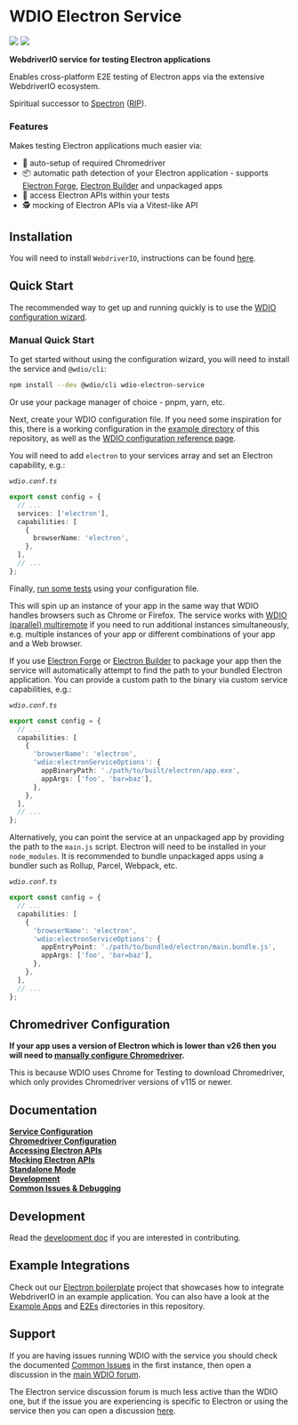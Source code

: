 # WDIO Electron Service

<a href="https://www.npmjs.com/package/wdio-electron-service" alt="NPM Version">
  <img src="https://img.shields.io/npm/v/wdio-electron-service" /></a>
<a href="https://www.npmjs.com/package/wdio-electron-service" alt="NPM Downloads">
  <img src="https://img.shields.io/npm/dw/wdio-electron-service" /></a>

<br />

**WebdriverIO service for testing Electron applications**

Enables cross-platform E2E testing of Electron apps via the extensive WebdriverIO ecosystem.

Spiritual successor to [Spectron](https://github.com/electron-userland/spectron) ([RIP](https://github.com/electron-userland/spectron/issues/1045)).

### Features

Makes testing Electron applications much easier via:

- 🚗 auto-setup of required Chromedriver
- 📦 automatic path detection of your Electron application - supports [Electron Forge](https://www.electronforge.io/), [Electron Builder](https://www.electron.build/) and unpackaged apps
- 🧩 access Electron APIs within your tests
- 🕵️ mocking of Electron APIs via a Vitest-like API

## Installation

You will need to install `WebdriverIO`, instructions can be found [here](https://webdriver.io/docs/gettingstarted).

## Quick Start

The recommended way to get up and running quickly is to use the [WDIO configuration wizard](https://webdriver.io/docs/gettingstarted#initiate-a-webdriverio-setup).

### Manual Quick Start

To get started without using the configuration wizard, you will need to install the service and `@wdio/cli`:

```bash
npm install --dev @wdio/cli wdio-electron-service
```

Or use your package manager of choice - pnpm, yarn, etc.

Next, create your WDIO configuration file. If you need some inspiration for this, there is a working configuration in the [example directory](./example/wdio.conf.ts) of this repository, as well as the [WDIO configuration reference page](https://webdriver.io/docs/configuration).

You will need to add `electron` to your services array and set an Electron capability, e.g.:

_`wdio.conf.ts`_

```ts
export const config = {
  // ...
  services: ['electron'],
  capabilities: [
    {
      browserName: 'electron',
    },
  ],
  // ...
};
```

Finally, [run some tests](https://webdriver.io/docs/gettingstarted#run-test) using your configuration file.

This will spin up an instance of your app in the same way that WDIO handles browsers such as Chrome or Firefox. The service works with [WDIO (parallel) multiremote](https://webdriver.io/docs/multiremote) if you need to run additional instances simultaneously, e.g. multiple instances of your app or different combinations of your app and a Web browser.

If you use [Electron Forge](https://www.electronforge.io/) or [Electron Builder](https://www.electron.build/) to package your app then the service will automatically attempt to find the path to your bundled Electron application. You can provide a custom path to the binary via custom service capabilities, e.g.:

_`wdio.conf.ts`_

```ts
export const config = {
  // ...
  capabilities: [
    {
      'browserName': 'electron',
      'wdio:electronServiceOptions': {
        appBinaryPath: './path/to/built/electron/app.exe',
        appArgs: ['foo', 'bar=baz'],
      },
    },
  ],
  // ...
};
```

Alternatively, you can point the service at an unpackaged app by providing the path to the `main.js` script. Electron will need to be installed in your `node_modules`. It is recommended to bundle unpackaged apps using a bundler such as Rollup, Parcel, Webpack, etc.

_`wdio.conf.ts`_

```ts
export const config = {
  // ...
  capabilities: [
    {
      'browserName': 'electron',
      'wdio:electronServiceOptions': {
        appEntryPoint: './path/to/bundled/electron/main.bundle.js',
        appArgs: ['foo', 'bar=baz'],
      },
    },
  ],
  // ...
};
```

## Chromedriver Configuration

**If your app uses a version of Electron which is lower than v26 then you will need to [manually configure Chromedriver](./docs/configuration/chromedriver-configuration.md#user-managed).**

This is because WDIO uses Chrome for Testing to download Chromedriver, which only provides Chromedriver versions of v115 or newer.

## Documentation

**[Service Configuration](./docs/configuration/service-configuration.md)** \
**[Chromedriver Configuration](./docs/configuration/chromedriver-configuration.md)** \
**[Accessing Electron APIs](./docs/electron-apis/accessing-apis.md)** \
**[Mocking Electron APIs](./docs/electron-apis/mocking-apis.md)** \
**[Standalone Mode](./docs/standalone-mode.md)** \
**[Development](./docs/development.md)** \
**[Common Issues & Debugging](./docs/common-issues-debugging.md)**

## Development

Read the [development doc](./docs/development.md) if you are interested in contributing.

## Example Integrations

Check out our [Electron boilerplate](https://github.com/webdriverio/electron-boilerplate) project that showcases how to integrate WebdriverIO in an example application. You can also have a look at the [Example Apps](./apps/) and [E2Es](./e2e/) directories in this repository.

## Support

If you are having issues running WDIO with the service you should check the documented [Common Issues](./docs/common-issues.md) in the first instance, then open a discussion in the [main WDIO forum](https://github.com/webdriverio/webdriverio/discussions).

The Electron service discussion forum is much less active than the WDIO one, but if the issue you are experiencing is specific to Electron or using the service then you can open a discussion [here](https://github.com/webdriverio-community/wdio-electron-service/discussions).
